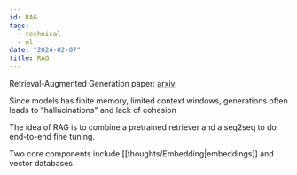```yaml
---
id: RAG
tags:
  - technical
  - ml
date: "2024-02-07"
title: RAG
---
```


Retrieval-Augmented Generation paper: [arxiv](https://arxiv.org/abs/2005.11401)

Since models has finite memory, limited context windows, generations often leads to "hallucinations" and lack of cohesion

The idea of RAG is to combine a pretrained retriever and a seq2seq to do end-to-end fine tuning.

Two core components include [[thoughts/Embedding|embeddings]] and vector databases.
